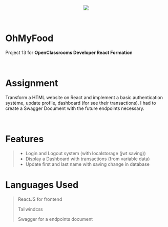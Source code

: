 <p align="center"><img src="https://user.oc-static.com/upload/2020/08/14/1597410191519_image2.png"></img></p>

<br>

# OhMyFood

Project 13 for **OpenClassrooms Developer React Formation**

<br>

# Assignment

Transform a HTML website on React and implement a basic authentication système, update profile, dashboard (for see their transactions). I had to create a Swagger Document with the future endpoints necessary.

<br>

# Features

>   - Login and Logout system (with localstorage (jwt saving))
>   - Display a Dashboard with transactions (from variable data)
>   - Update first and last name with saving change in database

# Languages Used

> ReactJS for frontend
>
> Tailwindcss
>
> Swagger for a endpoints document
